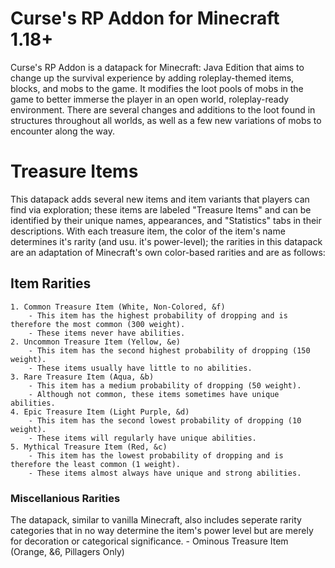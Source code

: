 # Curse's RP Addon for Minecraft 1.18+
Curse's RP Addon is a datapack for Minecraft: Java Edition that aims to change up the survival experience by adding roleplay-themed items, blocks, and mobs to the game. It modifies the loot pools of mobs in the game to better immerse the player in an open world, roleplay-ready environment. There are several changes and additions to the loot found in structures throughout all worlds, as well as a few new variations of mobs to encounter along the way.

# Treasure Items
This datapack adds several new items and item variants that players can find via exploration; these items are labeled "Treasure Items" and can be identified by their unique names, appearances, and "Statistics" tabs in their descriptions. With each treasure item, the color of the item's name determines it's rarity (and usu. it's power-level); the rarities in this datapack are an adaptation of Minecraft's own color-based rarities and are as follows:
## Item Rarities
	1. Common Treasure Item (White, Non-Colored, &f)
		- This item has the highest probability of dropping and is therefore the most common (300 weight).
		- These items never have abilities.
	2. Uncommon Treasure Item (Yellow, &e)
		- This item has the second highest probability of dropping (150 weight).
		- These items usually have little to no abilities.
	3. Rare Treasure Item (Aqua, &b)
		- This item has a medium probability of dropping (50 weight).
		- Although not common, these items sometimes have unique abilities.
	4. Epic Treasure Item (Light Purple, &d)
		- This item has the second lowest probability of dropping (10 weight).
		- These items will regularly have unique abilities.
	5. Mythical Treasure Item (Red, &c)
		- This item has the lowest probability of dropping and is therefore the least common (1 weight).
		- These items almost always have unique and strong abilities.
### Miscellanious Rarities
The datapack, similar to vanilla Minecraft, also includes seperate rarity categories that in no way determine the item's power level but are merely for decoration or categorical significance.
	- Ominous Treasure Item (Orange, &6, Pillagers Only)

